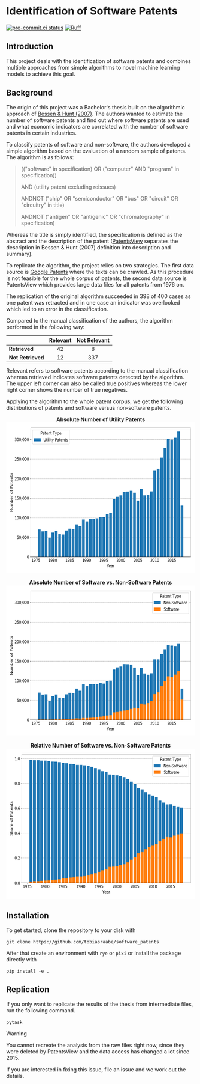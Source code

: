 # Identification of Software Patents

[![pre-commit.ci status](https://results.pre-commit.ci/badge/github/tobiasraabe/software_patents/main.svg)](https://results.pre-commit.ci/latest/github/tobiasraabe/software_patents/main)
[![Ruff](https://img.shields.io/endpoint?url=https://raw.githubusercontent.com/astral-sh/ruff/main/assets/badge/v2.json)](https://github.com/astral-sh/ruff)

## Introduction

This project deals with the identification of software patents and combines multiple
approaches from simple algorithms to novel machine learning models to achieve this goal.

## Background

The origin of this project was a Bachelor's thesis built on the algorithmic approach of
[Bessen & Hunt (2007)](https://onlinelibrary.wiley.com/doi/pdf/10.1111/j.1530-9134.2007.00136.x).
The authors wanted to estimate the number of software patents and find out where
software patents are used and what economic indicators are correlated with the number of
software patents in certain industries.

To classify patents of software and non-software, the authors developed a simple
algorithm based on the evaluation of a random sample of patents. The algorithm is as
follows:

> (("software" in specification) OR ("computer" AND "program" in specification))
>
> AND (utility patent excluding reissues)
>
> ANDNOT ("chip" OR "semiconductor" OR "bus" OR "circuit" OR "circuitry" in title)
>
> ANDNOT ("antigen" OR "antigenic" OR "chromatography" in specification)

Whereas the title is simply identified, the specification is defined as the abstract and
the description of the patent ([PatentsView](http://www.patentsview.org/download/)
separates the description in Bessen & Hunt (2007) definition into description and
summary).

To replicate the algorithm, the project relies on two strategies. The first data source
is [Google Patents](https://patents.google.com/) where the texts can be crawled. As this
procedure is not feasible for the whole corpus of patents, the second data source is
PatentsView which provides large data files for all
patents from 1976 on.

The replication of the original algorithm succeeded in 398 of 400 cases as one patent
was retracted and in one case an indicator was overlooked which led to an error in the
classification.

Compared to the manual classification of the authors, the algorithm performed in the
following way:

|                   | Relevant | Not Relevant |
| ----------------- | :------: | :----------: |
| **Retrieved**     |    42    |      8       |
| **Not Retrieved** |    12    |     337      |

Relevant refers to software patents according to the manual classification whereas
retrieved indicates software patents detected by the algorithm. The upper left corner
can also be called true positives whereas the lower right corner shows the number of
true negatives.

Applying the algorithm to the whole patent corpus, we get the following distributions of
patents and software versus non-software patents.

<p align="center">
    <b>Absolute Number of Utility Patents</b><br>
    <img src="_static/fig-patents-distribution.png"
    width="600" height="400">
</p>

<p align="center">
    <b>Absolute Number of Software vs. Non-Software Patents</b><br>
    <img src="_static/fig-patents-distribution-vs.png"
    width="600" height="400">
</p>

<p align="center">
    <b>Relative Number of Software vs. Non-Software Patents</b><br>
    <img src="_static/fig-patents-distribution-vs-shares.png"
    width="600" height="400">
</p>

## Installation

To get started, clone the repository to your disk with

```console
git clone https://github.com/tobiasraabe/software_patents
```

After that create an environment with `rye` or `pixi` or install the package directly
with

```console
pip install -e .
```

## Replication

If you only want to replicate the results of the thesis from intermediate files, run the
following command.

```console
pytask
```

> [!WARNING]
> You cannot recreate the analysis from the raw files right now, since they
> were deleted by PatentsView and the data access has changed a lot since 2015.
>
> If you are interested in fixing this issue, file an issue and we work out the details.
